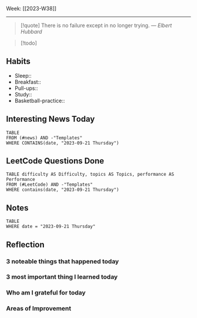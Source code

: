 Week: [[2023-W38]]
- - -
>[!quote]
> There is no failure except in no longer trying.
> — <cite>Elbert Hubbard</cite>

>[!todo]


## Habits

- Sleep:: 
- Breakfast:: 
- Pull-ups:: 
- Study:: 
- Basketball-practice:: 
## Interesting News Today

```dataview
TABLE 
FROM (#news) AND -"Templates"
WHERE CONTAINS(date, "2023-09-21 Thursday") 
```

## LeetCode Questions Done

```dataview
TABLE difficulty AS Difficulty, topics AS Topics, performance AS Performance
FROM (#LeetCode) AND -"Templates"
WHERE contains(date, "2023-09-21 Thursday") 
```

## Notes

```dataview
TABLE
WHERE date = "2023-09-21 Thursday"
```

## Reflection

### 3 noteable things that happened today

### 3 most important thing I learned today

### Who am I grateful for today

### Areas of Improvement
